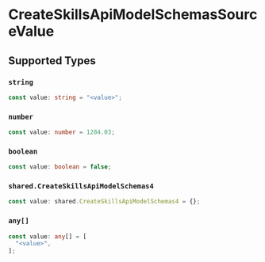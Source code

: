 # CreateSkillsApiModelSchemasSourceValue


## Supported Types

### `string`

```typescript
const value: string = "<value>";
```

### `number`

```typescript
const value: number = 1284.03;
```

### `boolean`

```typescript
const value: boolean = false;
```

### `shared.CreateSkillsApiModelSchemas4`

```typescript
const value: shared.CreateSkillsApiModelSchemas4 = {};
```

### `any[]`

```typescript
const value: any[] = [
  "<value>",
];
```

